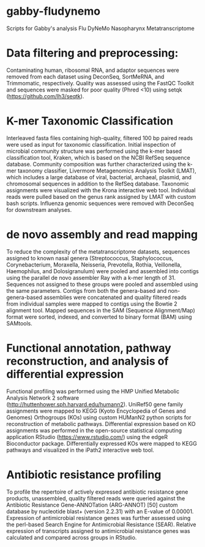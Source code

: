 # gabby-fludynemo
Scripts for Gabby's analysis
Flu DyNeMo Nasopharynx Metatranscriptome

# Data filtering and preprocessing:
Contaminating human, ribosomal RNA, and adaptor sequences were removed from each dataset using DeconSeq, SortMeRNA, and Trimmomatic, respectively.  Quality was assessed using the FastQC Toolkit and sequences were masked for poor quality (Phred <10) using setqk (https://github.com/lh3/seqtk). 

# K-mer Taxonomic Classification
Interleaved fasta files containing high-quality, filtered 100 bp paired reads were used as input for taxonomic classification. Initial inspection of microbial community structure was performed using the k-mer based classification tool, Kraken, which is based on the NCBI  RefSeq sequence database. Community composition was further characterized using the k-mer taxonomy classifier, Livermore Metagenomics Analysis Toolkit (LMAT), which includes a large database of viral, bacterial, archaeal, plasmid, and chromosomal sequences in addition to the RefSeq database. Taxonomic assignments were visualized with the Krona interactive web tool. Individual reads were pulled based on the genus rank assigned by LMAT with custom bash scripts.  Influenza genomic sequences were removed with DeconSeq for downstream analyses. 

# de novo assembly and read mapping
To reduce the complexity of the metatranscriptome datasets, sequences assigned to known nasal genera (Streptococcus, Staphylococcus, Corynebacterium, Moraxella, Neisseria, Prevotella, Rothia, Veillonella, Haemophilus, and Dolosigranulum) were pooled and assembled into contigs using the parallel de novo assembler Ray with a k-mer length of 31.  Sequences not assigned to these groups were pooled and assembled using the same parameters.  Contigs from both the genera-based and non-genera-based assemblies were concatenated and quality filtered reads from individual samples were mapped to contigs using the Bowtie 2 alignment tool.  Mapped sequences in the SAM (Sequence Alignment/Map) format were sorted, indexed, and converted to binary format (BAM) using SAMtools.

# Functional annotation, pathway reconstruction, and analysis of differential expression 
Functional profiling was performed using the HMP Unified Metabolic Analysis Network 2 software (http://huttenhower.sph.harvard.edu/humann2). UniRef50 gene family assignments were mapped to KEGG (Kyoto Encyclopedia of Genes and Genomes) Orthogroups (KOs)  using custom HUManN2 python scripts for reconstruction of metabolic pathways.  Differential expression based on KO assignments was performed in the open-source statistical computing application RStudio (https://www.rstudio.com/) using the edgeR Bioconductor package.  Differentially expressed KOs were mapped to KEGG pathways and visualized in the iPath2 interactive web tool.

# Antibiotic resistance profiling
To profile the repertoire of actively expressed antibiotic resistance gene products, unassembled, quality filtered reads were queried against the Antibiotic Resistance Gene-ANNOTation (ARG-ANNOT) [50] custom database by nucleotide blast+ (version 2.2.31) with an E-value of 0.00001.  Expression of antimicrobial resistance genes was further assessed using the perl-based Search Engine for Antimicrobial Resistance (SEAR).  Relative expression of transcripts assigned to antimicrobial resistance genes was calculated and compared across groups in RStudio. 

